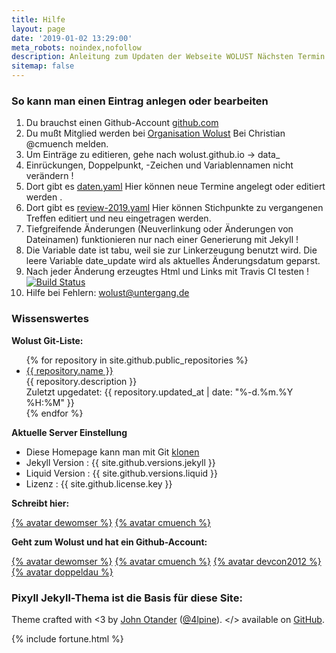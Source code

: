 ```yaml
---
title: Hilfe
layout: page
date: '2019-01-02 13:29:00'
meta_robots: noindex,nofollow
description: Anleitung zum Updaten der Webseite WOLUST Nächsten Termin und Zusammenfassung
sitemap: false
---
```


### So kann man einen Eintrag anlegen oder bearbeiten


1. Du brauchst einen Github-Account [github.com](https://github.com/)
2. Du mußt Mitglied werden bei [Organisation Wolust](https://github.com/Wolust) Bei  Christian @cmuench melden.
3. Um Einträge zu editieren, gehe nach wolust.github.io  -> data_
13. <span class="red">Einrückungen, Doppelpunkt, -Zeichen und Variablennamen nicht verändern !</span>
4. Dort gibt es [daten.yaml](https://github.com/Wolust/wolust.github.io/blob/master/_data/daten.yaml) Hier können neue Termine angelegt oder editiert werden .
5. Dort gibt es [review-2019.yaml](https://github.com/Wolust/wolust.github.io/blob/master/_data/review-2019.yaml) Hier können Stichpunkte zu vergangenen Treffen editiert und neu eingetragen werden. 
7. Tiefgreifende  Änderungen (Neuverlinkung oder Änderungen von Dateinamen)  funktionieren nur  nach einer Generierung mit Jekyll  !
8. Die Variable date ist tabu, weil sie zur Linkerzeugung benutzt wird. Die leere Variable date_update wird als aktuelles Änderungsdatum geparst. 
9. Nach jeder  Änderung erzeugtes Html und Links mit Travis CI testen ! [![Build Status](https://travis-ci.org/Wolust/wolust.github.io.svg?branch=master)](https://travis-ci.org/Wolust/wolust.github.io)
10. Hilfe bei Fehlern: wolust@untergang.de

### Wissenswertes
<strong>Wolust Git-Liste:</strong>
<ul>
 {% for repository in site.github.public_repositories %}
<li> <a href="{{ repository.html_url }}">{{ repository.name }}</a>
<br />
{{ repository.description }}
<br />
Zuletzt upgedatet: {{ repository.updated_at | date: "%-d.%m.%Y %H:%M" }}
</li>
{% endfor %}
</ul>

<strong>Aktuelle Server Einstellung</strong>
<ul>
<li>Diese Homepage kann man mit Git <a href="{{ site.github.clone_url }}">klonen</a></li>
<li>Jekyll Version : {{ site.github.versions.jekyll }}</li>
<li>Liquid Version : {{ site.github.versions.liquid }}</li>
<li>Lizenz : {{ site.github.license.key }}</li>
</ul>

**Schreibt hier:**

[{% avatar dewomser %}](https://github.com/dewomser) [{% avatar cmuench %}](https://github.com/cmuench)

**Geht zum Wolust und hat ein Github-Account:**

[{% avatar dewomser %}](https://github.com/dewomser) [{% avatar cmuench %}](https://github.com/cmuench) [{% avatar devcon2012 %}](https://github.com/devcon2012) [{% avatar doppeldau %}](https://github.com/doppeldau)

### Pixyll Jekyll-Thema ist die  Basis für diese Site:
Theme crafted with &lt;3 by <a href="http://johnotander.com">John Otander</a> (<a href="https://twitter.com/4lpine">@4lpine</a>).
&lt;/&gt; available on <a href="https://github.com/johnotander/pixyll">GitHub</a>.



 {% include fortune.html %}
